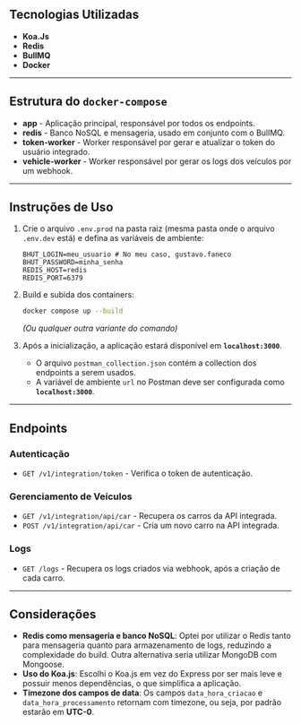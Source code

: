 ## Tecnologias Utilizadas

- **Koa.Js**
- **Redis**
- **BullMQ**
- **Docker**

---

## Estrutura do `docker-compose`

- **app** - Aplicação principal, responsável por todos os endpoints.
- **redis** - Banco NoSQL e mensageria, usado em conjunto com o BullMQ.
- **token-worker** - Worker responsável por gerar e atualizar o token do usuário integrado.
- **vehicle-worker** - Worker responsável por gerar os logs dos veículos por um webhook.

---

## Instruções de Uso

1. Crie o arquivo `.env.prod` na pasta raiz (mesma pasta onde o arquivo `.env.dev` está) e defina as variáveis de ambiente:
    
    ```env
    BHUT_LOGIN=meu_usuario # No meu caso, gustavo.faneco
    BHUT_PASSWORD=minha_senha
    REDIS_HOST=redis
    REDIS_PORT=6379
    ```

2. Build e subida dos containers:
    ```sh
    docker compose up --build
    ```
    *(Ou qualquer outra variante do comando)*

3. Após a inicialização, a aplicação estará disponível em **`localhost:3000`**.
    - O arquivo `postman_collection.json` contém a collection dos endpoints a serem usados.
    - A variável de ambiente `url` no Postman deve ser configurada como **`localhost:3000`**.

---

## Endpoints

### **Autenticação**
- `GET /v1/integration/token` - Verifica o token de autenticação.

### **Gerenciamento de Veículos**
- `GET /v1/integration/api/car` - Recupera os carros da API integrada.
- `POST /v1/integration/api/car` - Cria um novo carro na API integrada.

### **Logs**
- `GET /logs` - Recupera os logs criados via webhook, após a criação de cada carro.

---

## Considerações

- **Redis como mensageria e banco NoSQL**: Optei por utilizar o Redis tanto para mensageria quanto para armazenamento de logs, reduzindo a complexidade do build. Outra alternativa seria utilizar MongoDB com Mongoose.
- **Uso do Koa.js**: Escolhi o Koa.js em vez do Express por ser mais leve e possuir menos dependências, o que simplifica a aplicação.
- **Timezone dos campos de data**: Os campos `data_hora_criacao` e `data_hora_processamento` retornam com timezone, ou seja, por padrão estarão em **UTC-0**.
